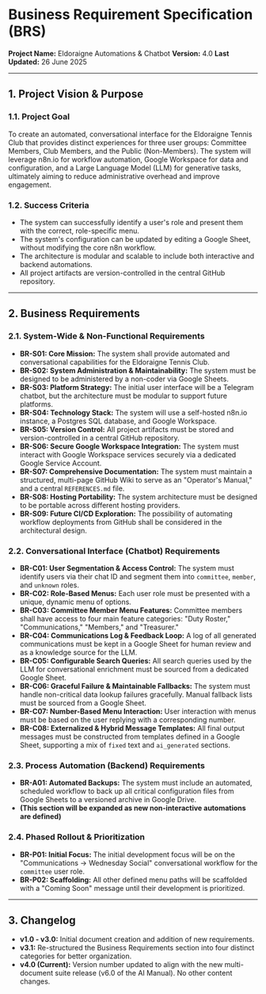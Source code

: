 # Business Requirement Specification (BRS)

**Project Name:** Eldoraigne Automations & Chatbot
**Version:** 4.0
**Last Updated:** 26 June 2025

---

## 1. Project Vision & Purpose

### 1.1. Project Goal
To create an automated, conversational interface for the Eldoraigne Tennis Club that provides distinct experiences for three user groups: Committee Members, Club Members, and the Public (Non-Members). The system will leverage n8n.io for workflow automation, Google Workspace for data and configuration, and a Large Language Model (LLM) for generative tasks, ultimately aiming to reduce administrative overhead and improve engagement.

### 1.2. Success Criteria
- The system can successfully identify a user's role and present them with the correct, role-specific menu.
- The system's configuration can be updated by editing a Google Sheet, without modifying the core n8n workflow.
- The architecture is modular and scalable to include both interactive and backend automations.
- All project artifacts are version-controlled in the central GitHub repository.

---

## 2. Business Requirements

### 2.1. System-Wide & Non-Functional Requirements
- **BR-S01: Core Mission:** The system shall provide automated and conversational capabilities for the Eldoraigne Tennis Club.
- **BR-S02: System Administration & Maintainability:** The system must be designed to be administered by a non-coder via Google Sheets.
- **BR-S03: Platform Strategy:** The initial user interface will be a Telegram chatbot, but the architecture must be modular to support future platforms.
- **BR-S04: Technology Stack:** The system will use a self-hosted n8n.io instance, a Postgres SQL database, and Google Workspace.
- **BR-S05: Version Control:** All project artifacts must be stored and version-controlled in a central GitHub repository.
- **BR-S06: Secure Google Workspace Integration:** The system must interact with Google Workspace services securely via a dedicated Google Service Account.
- **BR-S07: Comprehensive Documentation:** The system must maintain a structured, multi-page GitHub Wiki to serve as an "Operator's Manual," and a central `REFERENCES.md` file.
- **BR-S08: Hosting Portability:** The system architecture must be designed to be portable across different hosting providers.
- **BR-S09: Future CI/CD Exploration:** The possibility of automating workflow deployments from GitHub shall be considered in the architectural design.

### 2.2. Conversational Interface (Chatbot) Requirements
- **BR-C01: User Segmentation & Access Control:** The system must identify users via their chat ID and segment them into `committee`, `member`, and `unknown` roles.
- **BR-C02: Role-Based Menus:** Each user role must be presented with a unique, dynamic menu of options.
- **BR-C03: Committee Member Menu Features:** Committee members shall have access to four main feature categories: "Duty Roster," "Communications," "Members," and "Treasurer."
- **BR-C04: Communications Log & Feedback Loop:** A log of all generated communications must be kept in a Google Sheet for human review and as a knowledge source for the LLM.
- **BR-C05: Configurable Search Queries:** All search queries used by the LLM for conversational enrichment must be sourced from a dedicated Google Sheet.
- **BR-C06: Graceful Failure & Maintainable Fallbacks:** The system must handle non-critical data lookup failures gracefully. Manual fallback lists must be sourced from a Google Sheet.
- **BR-C07: Number-Based Menu Interaction:** User interaction with menus must be based on the user replying with a corresponding number.
- **BR-C08: Externalized & Hybrid Message Templates:** All final output messages must be constructed from templates defined in a Google Sheet, supporting a mix of `fixed` text and `ai_generated` sections.

### 2.3. Process Automation (Backend) Requirements
- **BR-A01: Automated Backups:** The system must include an automated, scheduled workflow to back up all critical configuration files from Google Sheets to a versioned archive in Google Drive.
- **(This section will be expanded as new non-interactive automations are defined)**

### 2.4. Phased Rollout & Prioritization
- **BR-P01: Initial Focus:** The initial development focus will be on the "Communications -> Wednesday Social" conversational workflow for the `committee` user role.
- **BR-P02: Scaffolding:** All other defined menu paths will be scaffolded with a "Coming Soon" message until their development is prioritized.

---

## 3. Changelog
- **v1.0 - v3.0:** Initial document creation and addition of new requirements.
- **v3.1:** Re-structured the Business Requirements section into four distinct categories for better organization.
- **v4.0 (Current):** Version number updated to align with the new multi-document suite release (v6.0 of the AI Manual). No other content changes.
